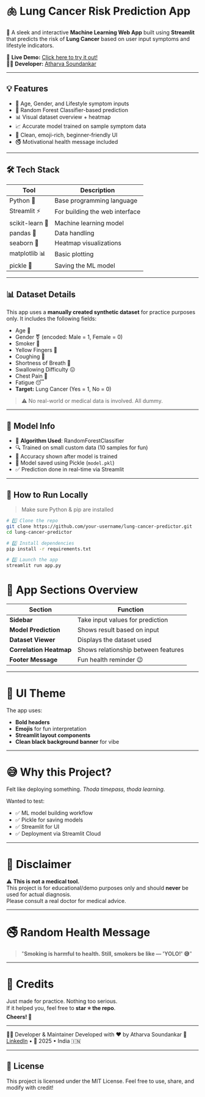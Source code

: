 # 🫁 Lung Cancer Risk Prediction App

🚀 A sleek and interactive **Machine Learning Web App** built using **Streamlit** that predicts the risk of **Lung Cancer** based on user input symptoms and lifestyle indicators.

🔗 **Live Demo:** [Click here to try it out!](https://mercydeez-lung-cancer-predictor-app-cc7nc0.streamlit.app/)  
👨‍💻 **Developer:** [Atharva Soundankar](https://www.linkedin.com/in/atharva-soundankar/)

---

## 💡 Features

- 🎂 Age, Gender, and Lifestyle symptom inputs
- 🧠 Random Forest Classifier-based prediction
- 📊 Visual dataset overview + heatmap
- 📈 Accurate model trained on sample symptom data
- 💛 Clean, emoji-rich, beginner-friendly UI
- 🚭 Motivational health message included

---

## 🛠 Tech Stack

| Tool            | Description                          |
|-----------------|--------------------------------------|
| Python 🐍       | Base programming language             |
| Streamlit ⚡    | For building the web interface        |
| scikit-learn 🤖 | Machine learning model                |
| pandas 🧾       | Data handling                         |
| seaborn 🎨      | Heatmap visualizations                |
| matplotlib 📊   | Basic plotting                        |
| pickle 🥒       | Saving the ML model                   |


---

## 📊 Dataset Details

This app uses a **manually created synthetic dataset** for practice purposes only. It includes the following fields:

- Age 🎂
- Gender ⚧️ (encoded: Male = 1, Female = 0)
- Smoker 🚬
- Yellow Fingers 💛
- Coughing 🤧
- Shortness of Breath 😤
- Swallowing Difficulty 😖
- Chest Pain 💢
- Fatigue 😴  
- **Target:** Lung Cancer (Yes = 1, No = 0)

> ⚠️ No real-world or medical data is involved. All dummy.

---
## 🧠 Model Info

- 🎯 **Algorithm Used**: RandomForestClassifier  
- 🔍 Trained on small custom data (10 samples for fun)  
- 🧪 Accuracy shown after model is trained  
- 💾 Model saved using Pickle (`model.pkl`)  
- ✅ Prediction done in real-time via Streamlit

---

## 🚀 How to Run Locally

> Make sure Python & pip are installed

```bash
# 1️⃣ Clone the repo
git clone https://github.com/your-username/lung-cancer-predictor.git
cd lung-cancer-predictor

# 2️⃣ Install dependencies
pip install -r requirements.txt

# 3️⃣ Launch the app
streamlit run app.py
```

# 🧪 App Sections Overview

| **Section**            | **Function**                                      |
|------------------------|---------------------------------------------------|
| **Sidebar**            | Take input values for prediction                  |
| **Model Prediction**   | Shows result based on input                       |
| **Dataset Viewer**     | Displays the dataset used                         |
| **Correlation Heatmap**| Shows relationship between features               |
| **Footer Message**     | Fun health reminder 😉                             |

---

# 🎨 UI Theme

The app uses:

- **Bold headers**
- **Emojis** for fun interpretation
- **Streamlit layout components**
- **Clean black background banner** for vibe

---

# 😅 Why this Project?

Felt like deploying something. *Thoda timepass, thoda learning.*

Wanted to test:

- ✅ ML model building workflow  
- ✅ Pickle for saving models  
- ✅ Streamlit for UI  
- ✅ Deployment via Streamlit Cloud  

---

# 📢 Disclaimer

⚠️ **This is not a medical tool.**  
This project is for educational/demo purposes only and should **never** be used for actual diagnosis.  
Please consult a real doctor for medical advice.

---

# 🚭 Random Health Message

> "**Smoking is harmful to health. Still, smokers be like — 'YOLO!' 😅**"

---

# 🪪 Credits

Just made for practice. Nothing too serious.  
If it helped you, feel free to **star ⭐ the repo**.  
**Cheers! 🙌**

---

👨‍💻 Developer & Maintainer
Developed with ❤️ by Atharva Soundankar
🔗 [LinkedIn](https://www.linkedin.com/in/atharva-soundankar/) • 📅 2025 • India 🇮🇳

---


## 📜 License
This project is licensed under the MIT License. Feel free to use, share, and modify with credit!
